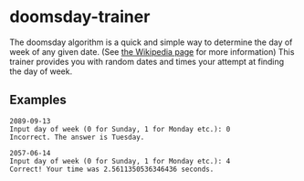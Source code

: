 # doomsday-trainer
The doomsday algorithm is a quick and simple way to determine the day of week of any given date.
(See [the Wikipedia page](https://en.wikipedia.org/wiki/Doomsday_rule) for more information)
This trainer provides you with random dates and times your attempt at finding the day of week.

## Examples

	2089-09-13
	Input day of week (0 for Sunday, 1 for Monday etc.): 0
	Incorrect. The answer is Tuesday.

	2057-06-14
	Input day of week (0 for Sunday, 1 for Monday etc.): 4
	Correct! Your time was 2.5611350536346436 seconds.